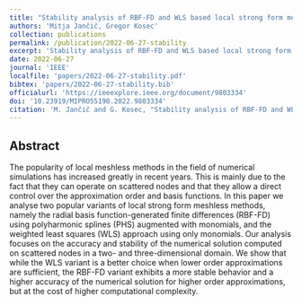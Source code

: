 ```yaml
---
title: "Stability analysis of RBF-FD and WLS based local strong form meshless methods on scattered nodes"
authors: 'Mitja Jančič, Gregor Kosec'
collection: publications
permalink: /publication/2022-06-27-stability
excerpt: 'Stability analysis of RBF-FD and WLS based local strong form meshless methods on scattered nodes.'
date: 2022-06-27
journal: 'IEEE'
localfile: 'papers/2022-06-27-stability.pdf'
bibtex: 'papers/2022-06-27-stability.bib'
officialurl: 'https://ieeexplore.ieee.org/document/9803334'
doi: '10.23919/MIPRO55190.2022.9803334'
citation: 'M. Jančič and G. Kosec, "Stability analysis of RBF-FD and WLS based local strong form meshless methods on scattered nodes," 2022 45th Jubilee International Convention on Information, Communication and Electronic Technology (MIPRO), 2022, pp. 275-280, doi: 10.23919/MIPRO55190.2022.9803334.'
---
```


## Abstract

The popularity of local meshless methods in the field of numerical simulations has increased greatly in recent years. This is mainly due to the fact that they can operate on scattered nodes and that they allow a direct control over the approximation order and basis functions. In this paper we analyse two popular variants of local strong form meshless methods, namely the radial basis function-generated finite differences (RBF-FD) using polyharmonic splines (PHS) augmented with monomials, and the weighted least squares (WLS) approach using only monomials. Our analysis focuses on the accuracy and stability of the numerical solution computed on scattered nodes in a two- and three-dimensional domain. We show that while the WLS variant is a better choice when lower order approximations are sufficient, the RBF-FD variant exhibits a more stable behavior and a higher accuracy of the numerical solution for higher order approximations, but at the cost of higher computational complexity.